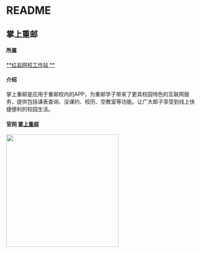 # README

## 掌上重邮

#### 所属

[**红岩网校工作站 **](https://redrock.team)



#### 介绍

掌上重邮是应用于重邮校内的APP，为重邮学子带来了更具校园特色的互联网服务，提供包括课表查询、没课约、校历、空教室等功能。让广大邮子享受到线上快捷便利的校园生活。



#### 官网 [掌上重邮](https://m.app.redrock.team)





<img src="https://is1-ssl.mzstatic.com/image/thumb/Purple116/v4/1a/05/33/1a05333c-5e87-6158-9da5-8ad42ae43565/AppIcon-0-0-1x_U007emarketing-0-0-0-7-0-0-sRGB-0-0-0-GLES2_U002c0-512MB-85-220-0-0.png/246x0w.webp" width = "300">



